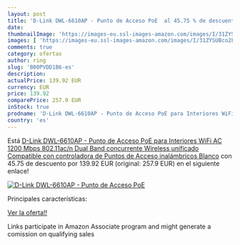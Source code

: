 ```yaml
---
layout: post
title: 'D-Link DWL-6610AP - Punto de Acceso PoE  al 45.75 % de descuento'
date: 
thumbnailImage: 'https://images-eu.ssl-images-amazon.com/images/I/31ZYSUBco2L._SL200_.jpg'
images: [ 'https://images-eu.ssl-images-amazon.com/images/I/31ZYSUBco2L._SL200_.jpg' ]
comments: true
category: ofertas
author: ring
slug: 'B00PVDD1B6-es'
description:
actualPrice: 139.92 EUR
currency: EUR
price: 139.92
comparePrice: 257.9 EUR
inStock: true
prodname: 'D-Link DWL-6610AP - Punto de Acceso PoE para Interiores WiFi AC 1200 Mbps  802.11ac/n   Dual Band concurrente  Wireless unificado  Compatible con controladora de Puntos de Acceso inalámbricos  Blanco'
country: 'es'
---
```


Está [D-Link DWL-6610AP - Punto de Acceso PoE para Interiores WiFi AC 1200 Mbps  802.11ac/n   Dual Band concurrente  Wireless unificado  Compatible con controladora de Puntos de Acceso inalámbricos  Blanco](https://www.amazon.es/dp/B00PVDD1B6/?tag=tolees-21) con 45.75 de descuento por 139.92 EUR (original: 257.9 EUR) en el siguiente enlace!

[![D-Link DWL-6610AP - Punto de Acceso PoE ](https://images-eu.ssl-images-amazon.com/images/I/31ZYSUBco2L._SL200_.jpg)](https://www.amazon.es/dp/B00PVDD1B6/?tag=tolees-21)

Principales características:


[Ver la oferta!!](https://www.amazon.es/dp/B00PVDD1B6/?tag=tolees-21)

Links participate in Amazon Associate program and might generate a comission on qualifying sales



